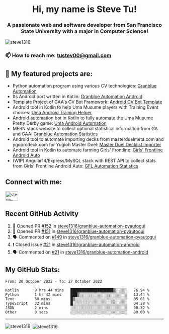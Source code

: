 <h1 align="center">Hi, my name is Steve Tu!</h1>
<h3 align="center">A passionate web and software developer from San Francisco State University with a major in Computer Science!</h3>

<p align="left"> <img src="https://komarev.com/ghpvc/?username=steve1316&label=Profile%20views&color=0e75b6&style=flat" alt="steve1316" /> </p>

### 📫 How to reach me: **tustev00@gmail.com**

## 🔭 My featured projects are:
- Python automation program using various CV technologies: [Granblue Automation](https://github.com/steve1316/granblue-automation-pyautogui)
- Its Android port written in Kotlin: [Granblue Automation Android](https://github.com/steve1316/granblue-automation-android)
- Template Project of GAA's CV Bot Framework: [Android CV Bot Template](https://github.com/steve1316/android-cv-bot-template)
- Android tool in Kotlin to help Uma Musume players with Training Event choices: [Uma Android Training Helper](https://github.com/steve1316/uma-android-training-helper)
- Android automation bot in Kotlin to fully automate the Uma Musume Pretty Derby game: [Uma Android Automation](https://github.com/steve1316/uma-android-automation)
- MERN stack website to collect optional statistical information from GA and GAA: [Granblue Automation Statistics](https://github.com/steve1316/granblue-automation-statistics)
- Android tool to automate importing decks from masterduelmeta.com and ygoprodeck.com for Yugioh Master Duel: [Master Duel Decklist Importer](https://github.com/steve1316/masterduel-android-decklist-importer)
- Android tool in Kotlin to automate farming Girls' Frontline: [Girls' Frontline Android Auto](https://github.com/steve1316/gfl-android-auto)
- (WIP) Angular14/Express/MySQL stack with REST API to collect stats from Girls' Frontline Android Auto: [GFL Automation Statistics](https://github.com/steve1316/gfl-automation-statistics)

## Connect with me:

<p align="left">
<a href="https://linkedin.com/in/steve-tu-370ba219b" target="blank"><img align="center" src="https://cdn.jsdelivr.net/npm/simple-icons@3.0.1/icons/linkedin.svg" alt="steve-tu-370ba219b" height="30" width="40" /></a>
</p>

## Recent GitHub Activity

<!--START_SECTION:activity-->
1. 💪 Opened PR [#152](https://github.com/steve1316/granblue-automation-pyautogui/pull/152) in [steve1316/granblue-automation-pyautogui](https://github.com/steve1316/granblue-automation-pyautogui)
2. 💪 Opened PR [#151](https://github.com/steve1316/granblue-automation-pyautogui/pull/151) in [steve1316/granblue-automation-pyautogui](https://github.com/steve1316/granblue-automation-pyautogui)
3. 🗣 Commented on [#149](https://github.com/steve1316/granblue-automation-pyautogui/issues/149) in [steve1316/granblue-automation-pyautogui](https://github.com/steve1316/granblue-automation-pyautogui)
4. ❗️ Closed issue [#21](https://github.com/steve1316/granblue-automation-android/issues/21) in [steve1316/granblue-automation-android](https://github.com/steve1316/granblue-automation-android)
5. 🗣 Commented on [#21](https://github.com/steve1316/granblue-automation-android/issues/21) in [steve1316/granblue-automation-android](https://github.com/steve1316/granblue-automation-android)
<!--END_SECTION:activity-->

## My GitHub Stats:

<!--START_SECTION:waka-->

```text
From: 20 October 2022 - To: 27 October 2022

Kotlin       9 hrs 44 mins   ███████████████████▒░░░░░   76.94 %
Python       1 hr 42 mins    ███▒░░░░░░░░░░░░░░░░░░░░░   13.44 %
Text         38 mins         █▒░░░░░░░░░░░░░░░░░░░░░░░   05.01 %
TypeScript   32 mins         █░░░░░░░░░░░░░░░░░░░░░░░░   04.28 %
JSON         2 mins          ░░░░░░░░░░░░░░░░░░░░░░░░░   00.32 %
Other        0 secs          ░░░░░░░░░░░░░░░░░░░░░░░░░   00.00 %
```

<!--END_SECTION:waka-->

---

<p><img align="left" src="https://github-readme-stats.vercel.app/api/top-langs?username=steve1316&show_icons=true&locale=en&layout=compact&theme=radical" alt="steve1316" /></p>

<p>&nbsp;<img align="center" src="https://github-readme-stats.vercel.app/api?username=steve1316&show_icons=true&locale=en&count_private=true&theme=radical" alt="steve1316" /></p>
